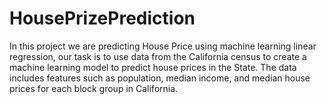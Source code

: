 # HousePrizePrediction
In this project we are predicting House Price using machine learning linear regression, 
our task is to use data from the California census to create a machine learning model to predict house prices in the State. 
The data includes features such as population, median income, and median house prices for each block group in California.
